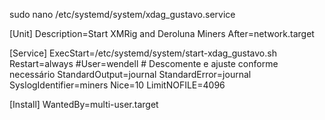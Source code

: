 
sudo nano /etc/systemd/system/xdag_gustavo.service

[Unit]
Description=Start XMRig and Deroluna Miners
After=network.target

[Service]
ExecStart=/etc/systemd/system/start-xdag_gustavo.sh
Restart=always
#User=wendell  # Descomente e ajuste conforme necessário
StandardOutput=journal
StandardError=journal
SyslogIdentifier=miners
Nice=10
LimitNOFILE=4096

[Install]
WantedBy=multi-user.target
